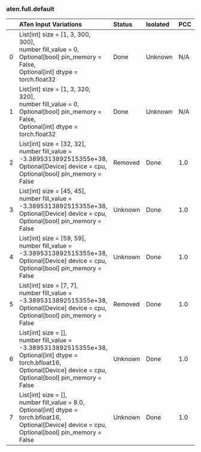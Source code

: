 ### aten.full.default
|    | ATen Input Variations                                                                                                                                                                | Status   | Isolated   | PCC   | Host   |
|---:|:-------------------------------------------------------------------------------------------------------------------------------------------------------------------------------------|:---------|:-----------|:------|:-------|
|  0 | List[int] size = [1, 3, 300, 300],<br>number fill_value = 0,<br>Optional[bool] pin_memory = False,<br>Optional[int] dtype = torch.float32                                            | Done     | Unknown    | N/A   | N/A    |
|  1 | List[int] size = [1, 3, 320, 320],<br>number fill_value = 0,<br>Optional[bool] pin_memory = False,<br>Optional[int] dtype = torch.float32                                            | Done     | Unknown    | N/A   | N/A    |
|  2 | List[int] size = [32, 32],<br>number fill_value = -3.3895313892515355e+38,<br>Optional[Device] device = cpu,<br>Optional[bool] pin_memory = False                                    | Removed  | Done       | 1.0   | 0      |
|  3 | List[int] size = [45, 45],<br>number fill_value = -3.3895313892515355e+38,<br>Optional[Device] device = cpu,<br>Optional[bool] pin_memory = False                                    | Unknown  | Done       | 1.0   | 0      |
|  4 | List[int] size = [59, 59],<br>number fill_value = -3.3895313892515355e+38,<br>Optional[Device] device = cpu,<br>Optional[bool] pin_memory = False                                    | Unknown  | Done       | 1.0   | 0      |
|  5 | List[int] size = [7, 7],<br>number fill_value = -3.3895313892515355e+38,<br>Optional[Device] device = cpu,<br>Optional[bool] pin_memory = False                                      | Removed  | Done       | 1.0   | 0      |
|  6 | List[int] size = [],<br>number fill_value = -3.3895313892515355e+38,<br>Optional[int] dtype = torch.bfloat16,<br>Optional[Device] device = cpu,<br>Optional[bool] pin_memory = False | Unknown  | Done       | 1.0   | 0      |
|  7 | List[int] size = [],<br>number fill_value = 8.0,<br>Optional[int] dtype = torch.bfloat16,<br>Optional[Device] device = cpu,<br>Optional[bool] pin_memory = False                     | Unknown  | Done       | 1.0   | 0      |

